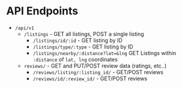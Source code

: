 # API Endpoints
	
- `/api/v1`
  - `/listings` - GET all listings, POST a single listing
    - `/listings/id/:id` - GET listing by ID
	- `/listings/type/:type` - GET listing by ID
	- `/listings/nearby/:distance?lat=&lng` GET Listings within `:distance` of `lat, lng` coordinates
  - `reviews/` - GET and PUT/POST review data (ratings, etc..)
    - `/reviews/listing/:listing_id/` - GET/POST reviews
	- `/reviews/id/:review_id/` - GET/POST reviews
  